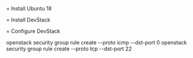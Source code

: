 = Install Ubuntu 18

= Install DevStack

= Configure DevStack

openstack security group rule create --proto icmp --dst-port 0 <default sicherheitsgruppe id>
openstack security group rule create --proto tcp --dst-port 22 <default sicherheitsgruppe id>


